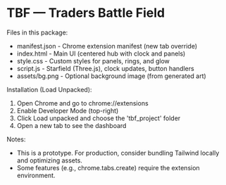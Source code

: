 
TBF — Traders Battle Field
==========================

Files in this package:
- manifest.json    - Chrome extension manifest (new tab override)
- index.html       - Main UI (centered hub with clock and panels)
- style.css        - Custom styles for panels, rings, and glow
- script.js        - Starfield (Three.js), clock updates, button handlers
- assets/bg.png    - Optional background image (from generated art)

Installation (Load Unpacked):

1. Open Chrome and go to chrome://extensions
2. Enable Developer Mode (top-right)
3. Click Load unpacked and choose the 'tbf_project' folder
4. Open a new tab to see the dashboard

Notes:
- This is a prototype. For production, consider bundling Tailwind locally and optimizing assets.
- Some features (e.g., chrome.tabs.create) require the extension environment.
